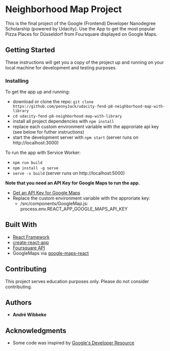 # Neighborhood Map Project
This is the final project of the Google (Frontend) Developer Nanodegree Scholarship (powered by Udacity). Use the App to get the most popular Pizza Places for Düsseldorf from Foursquare displayed on Google Maps.

## Getting Started

These instructions will get you a copy of the project up and running on your local machine for development and testing purposes.

### Installing

To get the app up and running:

* download or clone the repo: `git clone https://github.com/pennyJack/udacity-fend-p8-neighborhood-map-with-library`
* `cd udacity-fend-p8-neighborhood-map-with-library`
* install all project dependencies with `npm install`
* replace each custom environment variable with the approriate api key (see below for futher instructions)
* start the development server with `npm start` (server runs on http://localhost:3000)

To run the app with Service Worker:

* `npm run build`
* `npm install -g serve`
* `serve -s build` (server runs on http://localhost:5000)

**Note that you need an API Key for Google Maps to run the app.**

* [Get an API Key for Google Maps](https://developers.google.com/maps/documentation/javascript/get-api-key)
* Replace the custom environment variable with the approriate key:
  - /src/components/GoogleMap.js: process.env.REACT_APP_GOOGLE_MAPS_API_KEY

## Built With

* [React Framework](https://reactjs.org/)
* [create-react-app](https://github.com/facebook/create-react-app)
* [Foursquare API](https://developer.foursquare.com/)
* GoogleMaps via [google-maps-react](https://github.com/fullstackreact/google-maps-react)

## Contributing

This project serves education purposes only. Please do not consider contributing.

## Authors

* **André Wibbeke**

## Acknowledgments

* Some code was inspired by [Google's Developer Resource](https://developers.google.com/web/fundamentals/)
